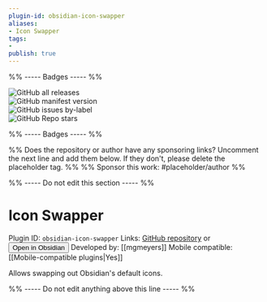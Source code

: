 ```yaml
---
plugin-id: obsidian-icon-swapper
aliases:
- Icon Swapper
tags: 
- 
publish: true
---
```


%% ----- Badges ----- %%

![GitHub all releases](https://img.shields.io/github/downloads/mgmeyers/obsidian-icon-swapper/total?color=573E7A&logo=github&style=for-the-badge)   
![GitHub manifest version](https://img.shields.io/github/manifest-json/v/mgmeyers/obsidian-icon-swapper?color=573E7A&logo=github&style=for-the-badge)   
![GitHub issues by-label](https://img.shields.io/github/issues/mgmeyers/obsidian-icon-swapper/help%20wanted?color=573E7A&logo=github&style=for-the-badge)   
![GitHub Repo stars](https://img.shields.io/github/stars/mgmeyers/obsidian-icon-swapper?color=573E7A&logo=github&style=for-the-badge)

%% ----- Badges ----- %%

%% Does the repository or author have any sponsoring links? Uncomment the next line and add them below. If they don't, please delete the placeholder tag. %%
%% Sponsor this work: #placeholder/author %%

%% ----- Do not edit this section ----- %%

# Icon Swapper

Plugin ID: `obsidian-icon-swapper`
Links: [GitHub repository](https://github.com/mgmeyers/obsidian-icon-swapper) or [<button id=HH>Open in Obsidian</button>](obsidian://goto-plugin?id=obsidian-icon-swapper)
Developed by: [[mgmeyers]]
Mobile compatible: [[Mobile-compatible plugins|Yes]]

Allows swapping out Obsidian's default icons.

%% ----- Do not edit anything above this line ----- %% 
